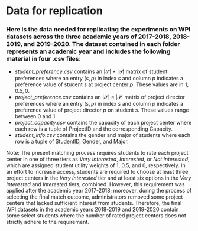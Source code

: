 # Data for replication

### Here is the data needed for replicating the experiments on WPI datasets across the three academic years of 2017-2018, 2018-2019, and 2019-2020. The dataset contained in each folder represents an academic year and includes the following material in four .csv files:

- *student_preference.csv* contains an $|\mathcal{S}|\times|\mathcal{P}|$ matrix of student preferences where an entry $(s,p)$ in index $s$ and column $p$ indicates a preference value of student $s$ at project center $p$. These values are in ${1, 0.5, 0}$.
- *project_preference.csv* contains an $|\mathcal{S}|\times|\mathcal{P}|$ matrix of project director preferences where an entry $(s,p)$ in index $s$ and column $p$ indicates a preference value of project director $p$ on student $s$. These values range between 0 and 1.
- *project_capacity.csv* contains the capacity of each project center where each row is a tuple of ProjectID and the corresponding Capacity.
- *student_info.csv* contains the gender and major of students where each row is a tuple of StudentID, Gender, and Major.

Note: The present matching process requires students to rate each project center in one of three tiers as *Very Interested*, *Interested*, or *Not Interested*, which are assigned student utility weights of 1, 0.5, and 0, respectively. In an effort to increase access, students are required to choose at least three project centers in the *Very Interested* tier and at least six options in the *Very Interested* and *Interested* tiers, combined. However, this requirement was applied after the academic year 2017-2018; moreover, during the process of selecting the final match outcome, administrators removed some project centers that lacked sufficient interest from students. Therefore, the final WPI datasets in the academic years 2018-2019 and 2019-2020 contain some select students where the number of rated project centers does not strictly adhere to the requirement.
